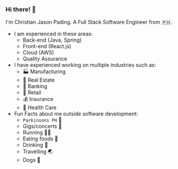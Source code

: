 ### Hi there! 👋

I'm Christian Jason Pading. A Full Stack Software Engineer from :philippines:.

- I am experienced in these areas:
  - Back-end (Java, Spring)
  - Front-end (React.js)
  - Cloud (AWS)
  - Quality Assurance
- I have experienced working on multiple industries such as:
  - 🏭 Manufacturing
  - :post_office: Real Estate
  - :bank: Banking
  - :department_store: Retail
  - 💰 Insurance
  - :hospital: Health Care
- Fun Facts about me outside software development:
  - `Parkinsons PH` :microphone:
  - Gigs/concerts :metal:
  - Running 🏃‍♂️
  - Eating foods :bento:
  - Drinking :beers:
  - Travelling :earth_asia:
  - Dogs :dog:



<!--
**cjpading/cjpading** is a ✨ _special_ ✨ repository because its `README.md` (this file) appears on your GitHub profile.

Here are some ideas to get you started:

- 🔭 I’m currently working on ...
- 🌱 I’m currently learning ...
- 👯 I’m looking to collaborate on ...
- 🤔 I’m looking for help with ...
- 💬 Ask me about ...
- 📫 How to reach me: ...
- 😄 Pronouns: ...
- ⚡ Fun fact: ...
-->
